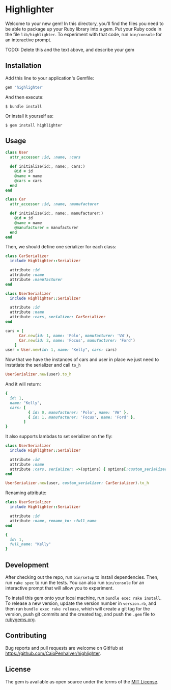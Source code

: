 # Highlighter

Welcome to your new gem! In this directory, you'll find the files you need to be able to package up your Ruby library into a gem. Put your Ruby code in the file `lib/highlighter`. To experiment with that code, run `bin/console` for an interactive prompt.

TODO: Delete this and the text above, and describe your gem

## Installation

Add this line to your application's Gemfile:

```ruby
gem 'highlighter'
```

And then execute:

    $ bundle install

Or install it yourself as:

    $ gem install highlighter

## Usage

```ruby
class User
  attr_accessor :id, :name, :cars

  def initialize(id:, name:, cars:)
    @id = id
    @name = name
    @cars = cars
  end
end
```
```ruby
class Car
  attr_accessor :id, :name, :manufacturer

  def initialize(id:, name:, manufacturer:)
    @id = id
    @name = name
    @manufacturer = manufacturer
  end
end
```
Then, we should define one serializer for each class:
```ruby
class CarSerializer
  include Highlighter::Serializer

  attribute :id
  attribute :name
  attribute :manufacturer
end
```
```ruby
class UserSerializer
  include Highlighter::Serializer

  attribute :id
  attribute :name
  attribute :cars, serializer: CarSerializer
end
```
```ruby
cars = [
      Car.new(id: 1, name: 'Polo', manufacturer: 'VW'),
      Car.new(id: 2, name: 'Focus', manufacturer: 'Ford')
    ]
user = User.new(id: 1, name: "Kelly", cars: cars)
```
Now that we have the instances of cars and user in place we just need to instatiate the serializer and call `to_h`
```ruby
UserSerializer.new(user).to_h
```
And it will return:
```ruby
{
  id: 1,
  name: "Kelly",
  cars: [
          { id: 0, manufacturer: 'Polo', name: 'VW' },
          { id: 1, manufacturer: 'Focus', name: 'Ford' },
        ]
}
```
It also supports lambdas to set serializer on the fly:
```ruby
class UserSerializer
  include Highlighter::Serializer

  attribute :id
  attribute :name
  attribute :cars, serializer: ->(options) { options[:custom_serializer] }
end
```
```ruby
UserSerializer.new(user, custom_serializer: CarSerializer).to_h
```
Renaming attribute:
```ruby
class UserSerializer
  include Highlighter::Serializer

  attribute :id
  attribute :name, rename_to: :full_name
end
```
```ruby
{
  id: 1,
  full_name: "Kelly"
}
```
## Development

After checking out the repo, run `bin/setup` to install dependencies. Then, run `rake spec` to run the tests. You can also run `bin/console` for an interactive prompt that will allow you to experiment.

To install this gem onto your local machine, run `bundle exec rake install`. To release a new version, update the version number in `version.rb`, and then run `bundle exec rake release`, which will create a git tag for the version, push git commits and the created tag, and push the `.gem` file to [rubygems.org](https://rubygems.org).

## Contributing

Bug reports and pull requests are welcome on GitHub at https://github.com/CaioPenhalver/highlighter.

## License

The gem is available as open source under the terms of the [MIT License](https://opensource.org/licenses/MIT).

